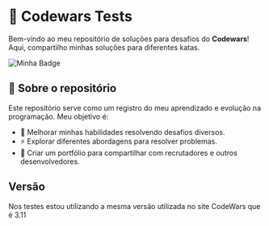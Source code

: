 # 🚀 Codewars Tests

Bem-vindo ao meu repositório de soluções para desafios do **Codewars**! Aqui, compartilho minhas soluções para diferentes katas.  

![Minha Badge](https://www.codewars.com/users/Kennedh/badges/large)

## 📌 Sobre o repositório
Este repositório serve como um registro do meu aprendizado e evolução na programação. Meu objetivo é:  
- 📖 Melhorar minhas habilidades resolvendo desafios diversos.  
- ⚡ Explorar diferentes abordagens para resolver problemas.  
- 📝 Criar um portfólio para compartilhar com recrutadores e outros desenvolvedores.  

## Versão

Nos testes estou utilizando a mesma versão utilizada no site CodeWars que é 3.11
